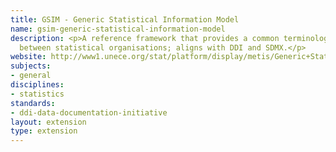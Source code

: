 ```yaml
---
title: GSIM - Generic Statistical Information Model
name: gsim-generic-statistical-information-model
description: <p>A reference framework that provides a common terminology acroos and
  between statistical organisations; aligns with DDI and SDMX.</p>
website: http://www1.unece.org/stat/platform/display/metis/Generic+Statistical+Information+Model
subjects:
- general
disciplines:
- statistics
standards:
- ddi-data-documentation-initiative
layout: extension
type: extension
---
```


